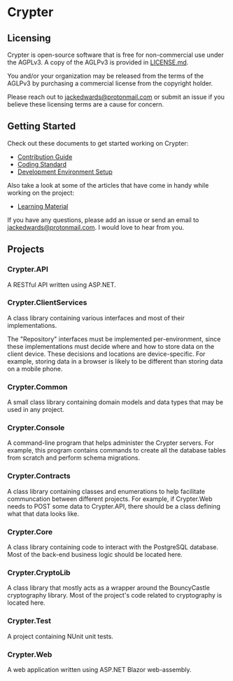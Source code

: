 # Crypter

## Licensing

Crypter is open-source software that is free for non-commercial use under the AGPLv3. A copy of the AGLPv3 is provided in [LICENSE.md](LICENSE.md).

You and/or your organization may be released from the terms of the AGLPv3 by purchasing a commercial license from the copyright holder.

Please reach out to <jackedwards@protonmail.com> or submit an issue if you believe these licensing terms are a cause for concern.

## Getting Started

Check out these documents to get started working on Crypter:

* [Contribution Guide](./CONTRIBUTING.md)
* [Coding Standard](<./Docs/Development/Coding Standard.md>)
* [Development Environment Setup](<./Docs/Development/Development Environment Setup.md>)

Also take a look at some of the articles that have come in handy while working on the project:

* [Learning Material](<./Docs/Learning Material.md>)

If you have any questions, please add an issue or send an email to <jackedwards@protonmail.com>.
I would love to hear from you.

## Projects

### Crypter.API

A RESTful API written using ASP.NET.

### Crypter.ClientServices

A class library containing various interfaces and most of their implementations.

The "Repository" interfaces must be implemented per-environment, since these implementations must decide where and how to store data on the client device.
These decisions and locations are device-specific.  For example, storing data in a browser is likely to be different than storing data on a mobile phone.

### Crypter.Common

A small class library containing domain models and data types that may be used in any project.

### Crypter.Console

A command-line program that helps administer the Crypter servers.
For example, this program contains commands to create all the database tables from scratch and perform schema migrations.

### Crypter.Contracts

A class library containing classes and enumerations to help facilitate communcation between different projects.
For example, if Crypter.Web needs to POST some data to Crypter.API, there should be a class defining what that data looks like.

### Crypter.Core

A class library containing code to interact with the PostgreSQL database.
Most of the back-end business logic should be located here.

### Crypter.CryptoLib

A class library that mostly acts as a wrapper around the BouncyCastle cryptography library.
Most of the project's code related to cryptography is located here.

### Crypter.Test

A project containing NUnit unit tests.

### Crypter.Web

A web application written using ASP.NET Blazor web-assembly.

